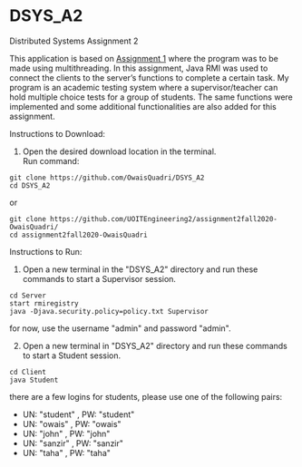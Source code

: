 # DSYS_A2

Distributed Systems Assignment 2

This application is based on <a href="https://github.com/OwaisQuadri/DSYS_A1">Assignment 1</a> where the program was to be made using multithreading. In this assignment, Java RMI was used to connect the clients to the server’s functions to complete a certain task. My program is an academic testing system where a supervisor/teacher can hold multiple choice tests for a group of students. The same functions were implemented and some additional functionalities are also added for this assignment.

Instructions to Download:

1. Open the desired download location in the terminal.</li>
   Run command:

```
git clone https://github.com/OwaisQuadri/DSYS_A2
cd DSYS_A2
```

or

```
git clone https://github.com/UOITEngineering2/assignment2fall2020-OwaisQuadri/
cd assignment2fall2020-OwaisQuadri
```

Instructions to Run:

1. Open a new terminal in the "DSYS_A2" directory and run these commands to start a Supervisor session.

```
cd Server
start rmiregistry
java -Djava.security.policy=policy.txt Supervisor
```

for now, use the username "admin" and password "admin".

2. Open a new terminal in "DSYS_A2" directory and run these commands to start a Student session.

```
cd Client
java Student
```

there are a few logins for students, please use one of the following pairs:

- UN: "student" , PW: "student"
- UN: "owais" , PW: "owais"
- UN: "john" , PW: "john"
- UN: "sanzir" , PW: "sanzir"
- UN: "taha" , PW: "taha"
